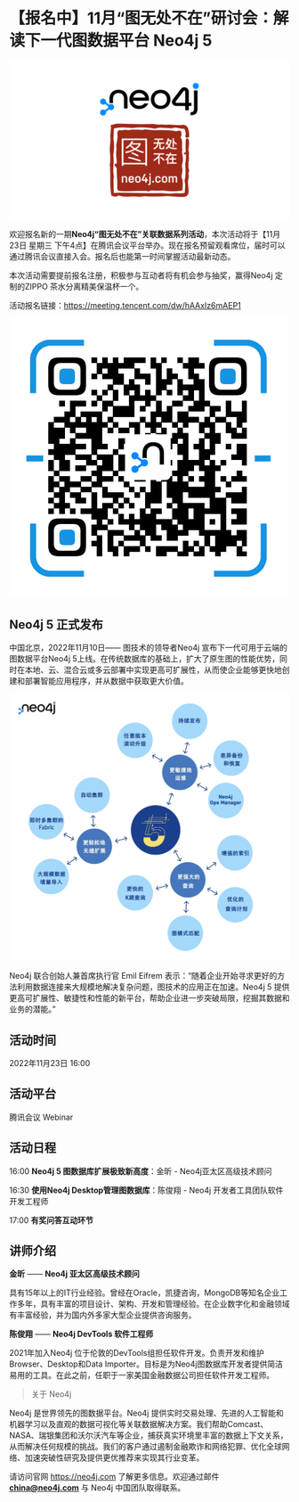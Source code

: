 # 【报名中】11月“图无处不在”研讨会：解读下一代图数据平台 Neo4j 5

![neo4j-cds-w](event-cds-1123/neo4j-cds-w.png)

欢迎报名新的一期**Neo4j“图无处不在”关联数据系列活动**，本次活动将于【11月23日 星期三 下午4点】在腾讯会议平台举办。现在报名预留观看席位，届时可以通过腾讯会议直接入会。报名后也能第一时间掌握活动最新动态。

本次活动需要提前报名注册，积极参与互动者将有机会参与抽奖，赢得Neo4j 定制的ZIPPO 茶水分离精美保温杯一个。

活动报名链接：https://meeting.tencent.com/dw/hAAxIz6mAEP1

![cds1123](event-cds-1123/cds1123.png)

## Neo4j 5 正式发布

中国北京，2022年11月10日—— 图技术的领导者Neo4j 宣布下一代可用于云端的图数据平台Neo4j 5上线。在传统数据库的基础上，扩大了原生图的性能优势，同时在本地、云、混合云或多云部署中实现更高可扩展性，从而使企业能够更快地创建和部署智能应用程序，并从数据中获取更大价值。

![img](event-cds-1123/20221110044719385.jpg)

Neo4j 联合创始人兼首席执行官 Emil Eifrem 表示：“随着企业开始寻求更好的方法利用数据连接来大规模地解决复杂问题，图技术的应用正在加速。Neo4j 5 提供更高可扩展性、敏捷性和性能的新平台，帮助企业进一步突破局限，挖掘其数据和业务的潜能。”

## 活动时间

2022年11月23日 16:00

## 活动平台

腾讯会议 Webinar

## 活动日程

16:00 **Neo4j 5 图数据库扩展极致新高度**：金昕 - Neo4j亚太区高级技术顾问

16:30 **使用Neo4j Desktop管理图数据库**：陈俊翔 - Neo4j 开发者工具团队软件开发工程师

17:00 **有奖问答互动环节**

## 讲师介绍

**金昕** —— **Neo4j 亚太区高级技术顾问**

具有15年以上的IT行业经验。曾经在Oracle，凯捷咨询，MongoDB等知名企业工作多年，具有丰富的项目设计、架构、开发和管理经验。在企业数字化和金融领域有丰富经验，并为国内外多家大型企业提供咨询服务。

**陈俊翔** —— **Neo4j DevTools 软件工程师**

2021年加入Neo4j 位于伦敦的DevTools组担任软件开发。负责开发和维护Browser、Desktop和Data Importer。目标是为Neo4j图数据库开发者提供简洁易用的工具。在此之前，任职于一家美国金融数据公司担任软件开发工程师。

> 关于 Neo4j

Neo4j 是世界领先的图数据平台。Neo4j 提供实时交易处理、先进的人工智能和机器学习以及直观的数据可视化等关联数据解决方案。我们帮助Comcast、NASA、瑞银集团和沃尔沃汽车等企业，捕获真实环境里丰富的数据上下文关系，从而解决任何规模的挑战。我们的客户通过遏制金融欺诈和网络犯罪、优化全球网络、加速突破性研究及提供更优推荐来实现其行业变革。

请访问官网 https://neo4j.com 了解更多信息。欢迎通过邮件 **china@neo4j.com** 与 Neo4j 中国团队取得联系。
